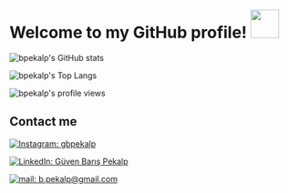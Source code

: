 # Welcome to my GitHub profile! <img src="https://raw.githubusercontent.com/MartinHeinz/MartinHeinz/master/wave.gif" width="50px" >

![bpekalp's GitHub stats](https://github-readme-stats-bpekalp.vercel.app/api?username=bpekalp&show_icons=true&theme=transparent)

![bpekalp's Top Langs](https://github-readme-stats-bpekalp.vercel.app/api/top-langs/?username=bpekalp&layout=compact&theme=transparent)

![bpekalp's profile views](https://komarev.com/ghpvc/?username=bpekalp&color=orange)

## Contact me

[![Instagram: gbpekalp](https://img.shields.io/badge/gbpekalp-E4405F?style=for-the-badge&logo=instagram&logoColor=white)](https://www.instagram.com/gbpekalp/)

[![LinkedIn: Güven Barış Pekalp](https://img.shields.io/badge/Güven_Barış_Pekalp-0077B5?style=for-the-badge&logo=linkedin&logoColor=white)](https://www.linkedin.com/in/g%C3%BCven-bar%C4%B1%C5%9F-pekalp-2692ba226/)

[![mail: b.pekalp@gmail.com](https://img.shields.io/badge/b.pekalp@gmail.com-D14836?style=for-the-badge&logo=gmail&logoColor=white)](mailto:b.pekalp@gmail.com)
